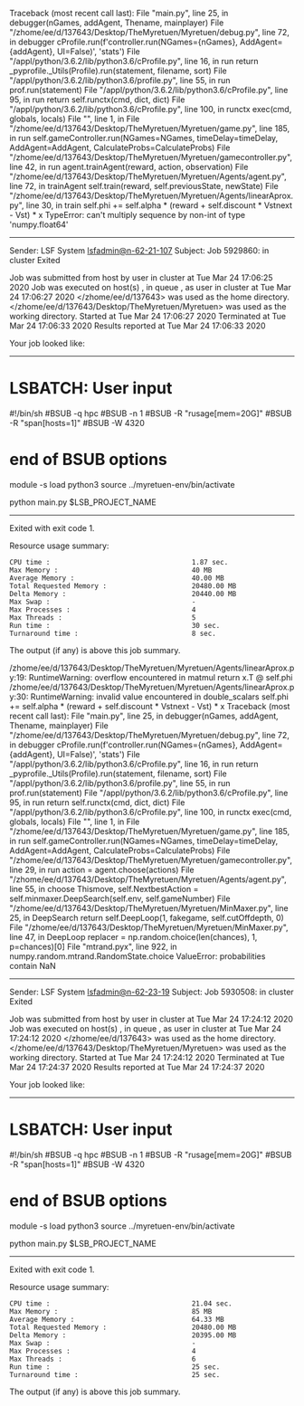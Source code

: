 Traceback (most recent call last):
  File "main.py", line 25, in <module>
    debugger(nGames, addAgent, Thename, mainplayer)
  File "/zhome/ee/d/137643/Desktop/TheMyretuen/Myretuen/debug.py", line 72, in debugger
    cProfile.run(f'controller.run(NGames={nGames}, AddAgent={addAgent}, UI=False)', 'stats')
  File "/appl/python/3.6.2/lib/python3.6/cProfile.py", line 16, in run
    return _pyprofile._Utils(Profile).run(statement, filename, sort)
  File "/appl/python/3.6.2/lib/python3.6/profile.py", line 55, in run
    prof.run(statement)
  File "/appl/python/3.6.2/lib/python3.6/cProfile.py", line 95, in run
    return self.runctx(cmd, dict, dict)
  File "/appl/python/3.6.2/lib/python3.6/cProfile.py", line 100, in runctx
    exec(cmd, globals, locals)
  File "<string>", line 1, in <module>
  File "/zhome/ee/d/137643/Desktop/TheMyretuen/Myretuen/game.py", line 185, in run
    self.gameController.run(NGames=NGames, timeDelay=timeDelay, AddAgent=AddAgent, CalculateProbs=CalculateProbs)
  File "/zhome/ee/d/137643/Desktop/TheMyretuen/Myretuen/gamecontroller.py", line 42, in run
    agent.trainAgent(reward, action, observation)
  File "/zhome/ee/d/137643/Desktop/TheMyretuen/Myretuen/Agents/agent.py", line 72, in trainAgent
    self.train(reward, self.previousState, newState)
  File "/zhome/ee/d/137643/Desktop/TheMyretuen/Myretuen/Agents/linearAprox.py", line 30, in train
    self.phi += self.alpha * (reward + self.discount * Vstnext - Vst) * x
TypeError: can't multiply sequence by non-int of type 'numpy.float64'

------------------------------------------------------------
Sender: LSF System <lsfadmin@n-62-21-107>
Subject: Job 5929860: <LinearAprox8Test-7> in cluster <dcc> Exited

Job <LinearAprox8Test-7> was submitted from host <n-62-30-5> by user <s183905> in cluster <dcc> at Tue Mar 24 17:06:25 2020
Job was executed on host(s) <n-62-21-107>, in queue <hpc>, as user <s183905> in cluster <dcc> at Tue Mar 24 17:06:27 2020
</zhome/ee/d/137643> was used as the home directory.
</zhome/ee/d/137643/Desktop/TheMyretuen/Myretuen> was used as the working directory.
Started at Tue Mar 24 17:06:27 2020
Terminated at Tue Mar 24 17:06:33 2020
Results reported at Tue Mar 24 17:06:33 2020

Your job looked like:

------------------------------------------------------------
# LSBATCH: User input
#!/bin/sh
#BSUB -q hpc
#BSUB -n 1
#BSUB -R "rusage[mem=20G]"
#BSUB -R "span[hosts=1]"
#BSUB -W 4320
# end of BSUB options

module -s load python3
source ../myretuen-env/bin/activate

python main.py $LSB_PROJECT_NAME


------------------------------------------------------------

Exited with exit code 1.

Resource usage summary:

    CPU time :                                   1.87 sec.
    Max Memory :                                 40 MB
    Average Memory :                             40.00 MB
    Total Requested Memory :                     20480.00 MB
    Delta Memory :                               20440.00 MB
    Max Swap :                                   -
    Max Processes :                              4
    Max Threads :                                5
    Run time :                                   30 sec.
    Turnaround time :                            8 sec.

The output (if any) is above this job summary.

/zhome/ee/d/137643/Desktop/TheMyretuen/Myretuen/Agents/linearAprox.py:19: RuntimeWarning: overflow encountered in matmul
  return x.T @ self.phi
/zhome/ee/d/137643/Desktop/TheMyretuen/Myretuen/Agents/linearAprox.py:30: RuntimeWarning: invalid value encountered in double_scalars
  self.phi += self.alpha * (reward + self.discount * Vstnext - Vst) * x
Traceback (most recent call last):
  File "main.py", line 25, in <module>
    debugger(nGames, addAgent, Thename, mainplayer)
  File "/zhome/ee/d/137643/Desktop/TheMyretuen/Myretuen/debug.py", line 72, in debugger
    cProfile.run(f'controller.run(NGames={nGames}, AddAgent={addAgent}, UI=False)', 'stats')
  File "/appl/python/3.6.2/lib/python3.6/cProfile.py", line 16, in run
    return _pyprofile._Utils(Profile).run(statement, filename, sort)
  File "/appl/python/3.6.2/lib/python3.6/profile.py", line 55, in run
    prof.run(statement)
  File "/appl/python/3.6.2/lib/python3.6/cProfile.py", line 95, in run
    return self.runctx(cmd, dict, dict)
  File "/appl/python/3.6.2/lib/python3.6/cProfile.py", line 100, in runctx
    exec(cmd, globals, locals)
  File "<string>", line 1, in <module>
  File "/zhome/ee/d/137643/Desktop/TheMyretuen/Myretuen/game.py", line 185, in run
    self.gameController.run(NGames=NGames, timeDelay=timeDelay, AddAgent=AddAgent, CalculateProbs=CalculateProbs)
  File "/zhome/ee/d/137643/Desktop/TheMyretuen/Myretuen/gamecontroller.py", line 29, in run
    action = agent.choose(actions)
  File "/zhome/ee/d/137643/Desktop/TheMyretuen/Myretuen/Agents/agent.py", line 55, in choose
    Thismove, self.NextbestAction = self.minmaxer.DeepSearch(self.env, self.gameNumber)
  File "/zhome/ee/d/137643/Desktop/TheMyretuen/Myretuen/MinMaxer.py", line 25, in DeepSearch
    return self.DeepLoop(1, fakegame, self.cutOffdepth, 0)
  File "/zhome/ee/d/137643/Desktop/TheMyretuen/Myretuen/MinMaxer.py", line 47, in DeepLoop
    replacer = np.random.choice(len(chances), 1, p=chances)[0]
  File "mtrand.pyx", line 922, in numpy.random.mtrand.RandomState.choice
ValueError: probabilities contain NaN

------------------------------------------------------------
Sender: LSF System <lsfadmin@n-62-23-19>
Subject: Job 5930508: <LinearAprox8Test-7> in cluster <dcc> Exited

Job <LinearAprox8Test-7> was submitted from host <n-62-30-5> by user <s183905> in cluster <dcc> at Tue Mar 24 17:24:12 2020
Job was executed on host(s) <n-62-23-19>, in queue <hpc>, as user <s183905> in cluster <dcc> at Tue Mar 24 17:24:12 2020
</zhome/ee/d/137643> was used as the home directory.
</zhome/ee/d/137643/Desktop/TheMyretuen/Myretuen> was used as the working directory.
Started at Tue Mar 24 17:24:12 2020
Terminated at Tue Mar 24 17:24:37 2020
Results reported at Tue Mar 24 17:24:37 2020

Your job looked like:

------------------------------------------------------------
# LSBATCH: User input
#!/bin/sh
#BSUB -q hpc
#BSUB -n 1
#BSUB -R "rusage[mem=20G]"
#BSUB -R "span[hosts=1]"
#BSUB -W 4320
# end of BSUB options

module -s load python3
source ../myretuen-env/bin/activate

python main.py $LSB_PROJECT_NAME


------------------------------------------------------------

Exited with exit code 1.

Resource usage summary:

    CPU time :                                   21.04 sec.
    Max Memory :                                 85 MB
    Average Memory :                             64.33 MB
    Total Requested Memory :                     20480.00 MB
    Delta Memory :                               20395.00 MB
    Max Swap :                                   -
    Max Processes :                              4
    Max Threads :                                6
    Run time :                                   25 sec.
    Turnaround time :                            25 sec.

The output (if any) is above this job summary.

